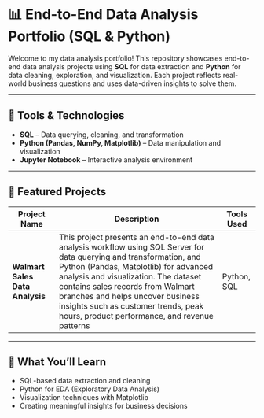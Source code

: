 
# 📊 End-to-End Data Analysis Portfolio (SQL & Python)

Welcome to my data analysis portfolio! This repository showcases end-to-end data analysis projects using **SQL** for data extraction and **Python** for data cleaning, exploration, and visualization. Each project reflects real-world business questions and uses data-driven insights to solve them.

---

## 🧰 Tools & Technologies

- **SQL** – Data querying, cleaning, and transformation
- **Python (Pandas, NumPy, Matplotlib)** – Data manipulation and visualization
- **Jupyter Notebook** – Interactive analysis environment

---

## 📂 Featured Projects

| Project Name                 | Description                                                                                         | Tools Used         | 
|-----------------------------|-----------------------------------------------------------------------------------------------------|--------------------|
| **Walmart Sales Data Analysis** | This project presents an end-to-end data analysis workflow using SQL Server for data querying and transformation, and Python (Pandas, Matplotlib) for advanced analysis and visualization. The dataset contains sales records from Walmart branches and helps uncover business insights such as customer trends, peak hours, product performance, and revenue patterns | Python, SQL  


---

## 🧠 What You’ll Learn

- SQL-based data extraction and cleaning
- Python for EDA (Exploratory Data Analysis)
- Visualization techniques with Matplotlib
- Creating meaningful insights for business decisions

